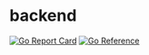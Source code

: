 # backend

[![Go Report Card](https://goreportcard.com/badge/github.com/brokeyourbike/pro-google-keywords-opencart/backend)](https://goreportcard.com/report/github.com/brokeyourbike/pro-google-keywords-opencart/backend)
[![Go Reference](https://pkg.go.dev/badge/github.com/brokeyourbike/pro-google-keywords-opencart/backend.svg)](https://pkg.go.dev/github.com/brokeyourbike/pro-google-keywords-opencart/backend)